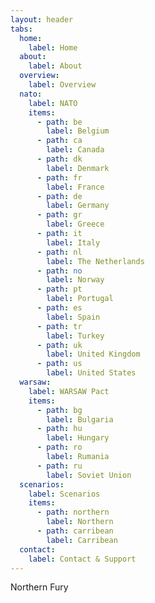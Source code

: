 ```yaml
---
layout: header
tabs:
  home:
    label: Home
  about:
    label: About
  overview:
    label: Overview
  nato:
    label: NATO
    items:
      - path: be
        label: Belgium
      - path: ca
        label: Canada
      - path: dk
        label: Denmark
      - path: fr
        label: France
      - path: de
        label: Germany
      - path: gr
        label: Greece
      - path: it
        label: Italy
      - path: nl
        label: The Netherlands
      - path: no
        label: Norway
      - path: pt
        label: Portugal
      - path: es
        label: Spain
      - path: tr
        label: Turkey
      - path: uk
        label: United Kingdom
      - path: us
        label: United States
  warsaw:
    label: WARSAW Pact
    items:
      - path: bg
        label: Bulgaria
      - path: hu
        label: Hungary
      - path: ro
        label: Rumania
      - path: ru
        label: Soviet Union
  scenarios:
    label: Scenarios
    items:
      - path: northern
        label: Northern
      - path: carribean
        label: Carribean
  contact:
    label: Contact & Support
---
```


Northern Fury
